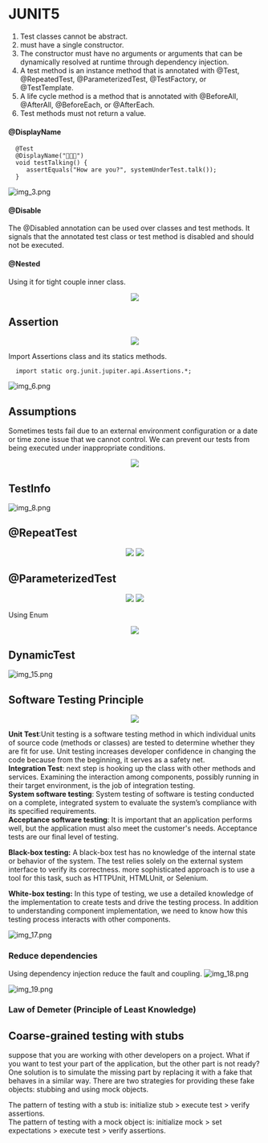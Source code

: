 # JUNIT5

1. Test classes cannot be abstract.
2. must have a single constructor.
3. The constructor must have no arguments or
   arguments that can be dynamically resolved at runtime through dependency injection.
4. A test method is an instance method that is annotated with @Test, @RepeatedTest,
   @ParameterizedTest, @TestFactory, or @TestTemplate.
5. A life cycle method is a method that is annotated with @BeforeAll, @AfterAll,
   @BeforeEach, or @AfterEach. 
6. Test methods must not return a value.

#### @DisplayName

      @Test
      @DisplayName("👻👻👻")
      void testTalking() {
         assertEquals("How are you?", systemUnderTest.talk());
      }

![img_3.png](img_3.png)

#### @Disable

The @Disabled annotation can be used over classes and test methods. It signals that the
annotated test class or test method is disabled and should not be executed.

#### @Nested
Using it for tight couple inner class.

<div align="center">
<img src="img_4.png">
</div>

## Assertion
<div align="center">
<img src="img_5.png">
</div>

Import Assertions class and its statics methods.
   
      import static org.junit.jupiter.api.Assertions.*;

![img_6.png](img_6.png)

## Assumptions 
Sometimes tests fail due to an external environment configuration or a date or time zone issue
that we cannot control. We can prevent our tests from being executed under inappropriate
conditions. 

<div align="center">
<img src="img_7.png">
</div>

## TestInfo
![img_8.png](img_8.png)

## @RepeatTest

<div align="center">
<img src="img_9.png">
<img src="img_10.png">
</div>

## @ParameterizedTest

<div align="center">
<img src="img_11.png">
<img src="img_12.png">
</div>

Using Enum
<div align="center">
<img src="img_14.png">
</div>

## DynamicTest
![img_15.png](img_15.png)



## Software Testing Principle
<div align="center">
<img src="img_16.png">
</div>

**Unit Test**:Unit testing is a software testing method in which individual units of source code (methods or
classes) are tested to determine whether they are fit for use. Unit testing increases developer
confidence in changing the code because from the beginning, it serves as a safety net.\
**Integration Test**: next step is hooking up the class with other methods and services. Examining the interaction
among components, possibly running in their target environment, is the job of integration
testing.\
**System software testing**: System testing of software is testing conducted on a complete, integrated system to evaluate
the system’s compliance with its specified requirements. \
**Acceptance software testing**: It is important that an application performs well, but the application must also meet the
customer's needs. Acceptance tests are our final level of testing.

**Black-box testing:** A black-box test has no knowledge of the internal state or behavior of the system. The test
relies solely on the external system interface to verify its correctness.
more sophisticated approach is to use a tool for this task, such as HTTPUnit,
HTMLUnit, or Selenium. 

**White-box testing:** In
this type of testing, we use a detailed knowledge of the implementation to create tests and
drive the testing process. In addition to understanding component implementation, we need to
know how this testing process interacts with other components.

![img_17.png](img_17.png)

### Reduce dependencies
Using dependency injection reduce the fault and coupling.
![img_18.png](img_18.png)

![img_19.png](img_19.png)

### Law of Demeter (Principle of Least Knowledge) 



## Coarse-grained testing with stubs 
suppose that you are working with other developers on a project. What if you
want to test your part of the application, but the other part is not ready? One solution is to
simulate the missing part by replacing it with a fake that behaves in a similar way.
There are two strategies for providing these fake objects: stubbing and using mock
objects.

The pattern of testing with a stub is: initialize stub > execute test > verify assertions.\
The pattern of testing with a mock object is: initialize mock > set expectations > execute test > verify assertions. 


